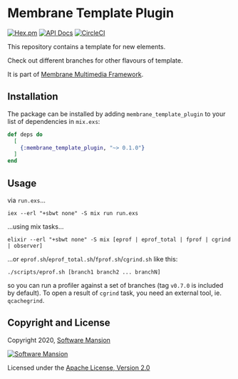 # Membrane Template Plugin

[![Hex.pm](https://img.shields.io/hexpm/v/membrane_template_plugin.svg)](https://hex.pm/packages/membrane_template_plugin)
[![API Docs](https://img.shields.io/badge/api-docs-yellow.svg?style=flat)](https://hexdocs.pm/membrane_template_plugin)
[![CircleCI](https://circleci.com/gh/membraneframework/membrane_template_plugin.svg?style=svg)](https://circleci.com/gh/membraneframework/membrane_template_plugin)

This repository contains a template for new elements.

Check out different branches for other flavours of template.

It is part of [Membrane Multimedia Framework](https://membraneframework.org).

## Installation

The package can be installed by adding `membrane_template_plugin` to your list of dependencies in `mix.exs`:

```elixir
def deps do
  [
    {:membrane_template_plugin, "~> 0.1.0"}
  ]
end
```

## Usage

via `run.exs`...
```
iex --erl "+sbwt none" -S mix run run.exs
```
...using mix tasks...
```
elixir --erl "+sbwt none" -S mix [eprof | eprof_total | fprof | cgrind | observer]
```
...or `eprof.sh`/`eprof_total.sh`/`fprof.sh`/`cgrind.sh` like this:
```
./scripts/eprof.sh [branch1 branch2 ... branchN]
``` 
so you can run a profiler against a set of branches (tag `v0.7.0` is included by default).
To open a result of `cgrind` task, you need an external tool, ie. `qcachegrind`.

## Copyright and License

Copyright 2020, [Software Mansion](https://swmansion.com/?utm_source=git&utm_medium=readme&utm_campaign=membrane_template_plugin)

[![Software Mansion](https://logo.swmansion.com/logo?color=white&variant=desktop&width=200&tag=membrane-github)](https://swmansion.com/?utm_source=git&utm_medium=readme&utm_campaign=membrane_template_plugin)

Licensed under the [Apache License, Version 2.0](LICENSE)
